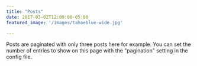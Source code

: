 ```yaml
---
title: "Posts"
date: 2017-03-02T12:00:00-05:00
featured_image: '/images/tahoeblue-wide.jpg'

---
```

Posts are paginated with only three posts here for example. You can set the number of entries to show on this page with the "pagination" setting in the config file.